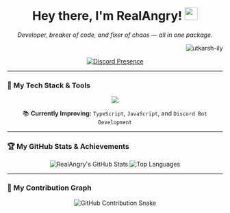 <h1 align="center">
  Hey there, I'm RealAngry! 
  <img src="https://media.giphy.com/media/hvRJCLFzcasrR4ia7z/giphy.gif" width="30">
</h1>

<p align="center">
  <em>Developer, breaker of code, and fixer of chaos — all in one package.</em>
</p>
<p align="right"> <img src="https://komarev.com/ghpvc/?username=utkarsh-ily&label=Profile%20views&color=0e75b6&style=flat" alt="utkarsh-ily" /> </p>
<p align="center">
  <a href="https://discord.com/users/1391758316039966780">
    <img src="https://lanyard.cnrad.dev/api/1391758316039966780?theme=dark&animated=true&hideDiscrim=true&borderRadius=8px" alt="Discord Presence" />
  </a>
</p>

---

### 🚀 My Tech Stack & Tools

<p align="center">
  <a href="https://skillicons.dev">
    <img src="https://skillicons.dev/icons?i=ts,js,react,html,css,tailwind,vscode,python,lua,nodejs,mongodb&perline=5" />
  </a>
</p>

<p align="center">
  📚 <strong>Currently Improving:</strong> <code>TypeScript</code>, <code>JavaScript</code>, and <code>Discord Bot Development</code>
</p>

---

### 🏆 My GitHub Stats & Achievements

<p align="center">
  <img src="https://github-readme-stats.vercel.app/api?username=RealAngry&show_icons=true&theme=tokyonight&hide_border=true&include_all_commits=true&count_private=true&bg_color=0D1117" alt="RealAngry's GitHub Stats" />
  <img src="https://github-readme-stats.vercel.app/api/top-langs/?username=RealAngry&layout=compact&theme=tokyonight&hide_border=true&include_all_commits=true&count_private=true&bg_color=0D1117" alt="Top Languages" />
</p>

---

### 🐍 My Contribution Graph

<p align="center">
  <img src="https://raw.githubusercontent.com/RealAngry/RealAngry/output/github-contribution-grid-snake.svg" alt="GitHub Contribution Snake" />
</p>
